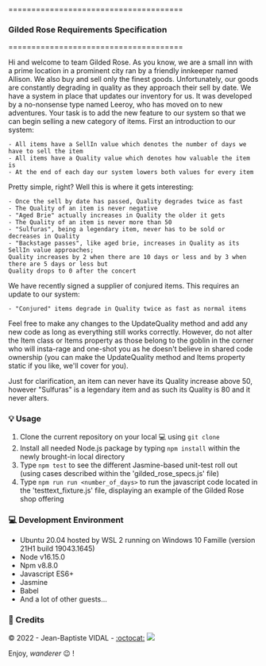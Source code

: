 ======================================

### Gilded Rose Requirements Specification

======================================

Hi and welcome to team Gilded Rose. As you know, we are a small inn with a prime location in a
prominent city ran by a friendly innkeeper named Allison. We also buy and sell only the finest goods.
Unfortunately, our goods are constantly degrading in quality as they approach their sell by date. We
have a system in place that updates our inventory for us. It was developed by a no-nonsense type named
Leeroy, who has moved on to new adventures. Your task is to add the new feature to our system so that
we can begin selling a new category of items. First an introduction to our system:

    - All items have a SellIn value which denotes the number of days we have to sell the item
    - All items have a Quality value which denotes how valuable the item is
    - At the end of each day our system lowers both values for every item

Pretty simple, right? Well this is where it gets interesting:

    - Once the sell by date has passed, Quality degrades twice as fast
    - The Quality of an item is never negative
    - "Aged Brie" actually increases in Quality the older it gets
    - The Quality of an item is never more than 50
    - "Sulfuras", being a legendary item, never has to be sold or decreases in Quality
    - "Backstage passes", like aged brie, increases in Quality as its SellIn value approaches;
    Quality increases by 2 when there are 10 days or less and by 3 when there are 5 days or less but
    Quality drops to 0 after the concert

We have recently signed a supplier of conjured items. This requires an update to our system:

    - "Conjured" items degrade in Quality twice as fast as normal items

Feel free to make any changes to the UpdateQuality method and add any new code as long as everything
still works correctly. However, do not alter the Item class or Items property as those belong to the
goblin in the corner who will insta-rage and one-shot you as he doesn't believe in shared code
ownership (you can make the UpdateQuality method and Items property static if you like, we'll cover
for you).

Just for clarification, an item can never have its Quality increase above 50, however "Sulfuras" is a
legendary item and as such its Quality is 80 and it never alters.

### :bulb: Usage

1. Clone the current repository on your local :computer: using `git clone`
2. Install all needed Node.js package by typing `npm install` within the newly brought-in local directory
3. Type `npm test` to see the different Jasmine-based unit-test roll out (using cases described within the 'gilded_rose_specs.js' file)
4. Type `npm run run <number_of_days>` to run the javascript code located in the 'testtext_fixture.js' file, displaying an example of the Gilded Rose shop offering

### :computer: Development Environment

- Ubuntu 20.04 hosted by WSL 2 running on Windows 10 Famille (version 21H1 build 19043.1645)
- Node v16.15.0
- Npm v8.8.0
- Javascript ES6+
- Jasmine
- Babel
- And a lot of other guests...

### :lock_with_ink_pen: Credits

&copy; 2022 - Jean-Baptiste VIDAL - [:octocat:](https://github.com/GibbZ-78) [<img src="https://www.linkedin.com/favicon.ico">](https://www.linkedin.com/in/jeanbaptistevidal/)

Enjoy, _wanderer_ :wink: !
